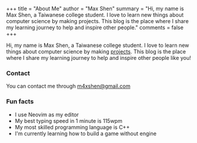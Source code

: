 +++
title = "About Me"
author = "Max Shen"
summary = "Hi, my name is Max Shen, a Taiwanese college student. I love to learn new things about computer science by making projects. This blog is the place where I share my learning journey to help and inspire other people."
comments = false
+++

Hi, my name is Max Shen, a Taiwanese college student. I love to learn new things about computer science by making [projects](/projects). This blog is the place where I share my learning journey to help and inspire other people like you!

### Contact
You can contact me through m4xshen@gmail.com

### Fun facts
- I use Neovim as my editor
- My best typing speed in 1 minute is 115wpm
- My most skilled programming language is C++
- I'm currently learning how to build a game without engine
